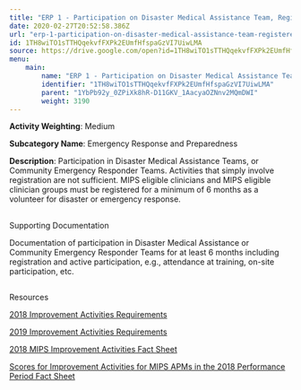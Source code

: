 ```yaml
---
title: "ERP 1 - Participation on Disaster Medical Assistance Team, Registered for 6 Months"
date: 2020-02-27T20:52:58.386Z
url: "erp-1-participation-on-disaster-medical-assistance-team-registered-for-6-months.md"
id: 1TH8wiTO1sTTHQqekvfFXPk2EUmfHfspaGzVI7UiwLMA
source: https://drive.google.com/open?id=1TH8wiTO1sTTHQqekvfFXPk2EUmfHfspaGzVI7UiwLMA
menu:
    main:
        name: "ERP 1 - Participation on Disaster Medical Assistance Team, Registered for 6 Months"
        identifier: "1TH8wiTO1sTTHQqekvfFXPk2EUmfHfspaGzVI7UiwLMA"
        parent: "1YbPb92y_0ZPiXk8hR-D11GKV_1AacyaOZNnv2MQmDWI"
        weight: 3190
---
```









**Activity Weighting**: Medium

**Subcategory Name**: Emergency Response and Preparedness

**Description**: Participation in Disaster Medical Assistance Teams, or Community Emergency Responder Teams. Activities that simply involve registration are not sufficient. MIPS eligible clinicians and MIPS eligible clinician groups must be registered for a minimum of 6 months as a volunteer for disaster or emergency response.







## 

Supporting Documentation

Documentation of participation in Disaster Medical Assistance or Community Emergency Responder Teams for at least 6 months including registration and active participation, e.g., attendance at training, on-site participation, etc.







## 

Resources

[2018 Improvement Activities Requirements](https://qpp.cms.gov/mips/improvement-activities?py=2018)

[2019 Improvement Activities Requirements](https://qpp.cms.gov/mips/improvement-activities?py=2019)

[2018 MIPS Improvement Activities Fact Sheet](https://qpp.cms.gov/resource/2018%20MIPS%20Improvement%20Activities%20Fact%20Sheet)

[Scores for Improvement Activities for MIPS APMs in the 2018 Performance Period Fact Sheet](https://qpp.cms.gov/resource/2018%20MIPS%20APMs%20improvement%20Activities%20scores%20fact%20sheet)

